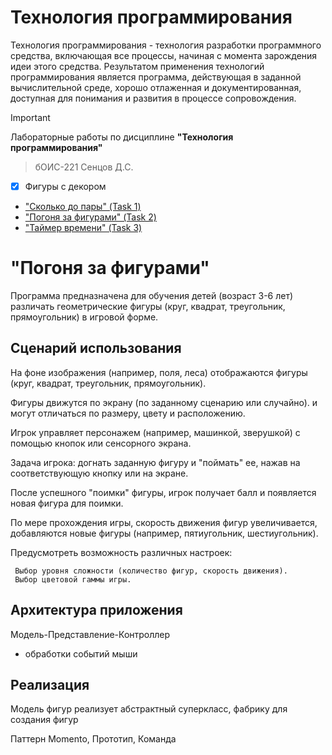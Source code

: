 # Технология программирования
Технология программирования - технология разработки программного средства, включающая все процессы, начиная с момента зарождения идеи этого средства. Результатом применения технологий программирования является программа, действующая в заданной вычислительной среде, хорошо отлаженная и документированная, доступная для понимания и развития в процессе сопровождения.

> [!IMPORTANT]
> Лабораторные работы по дисциплине __"Технология программирования"__
> > бОИС-221 Сенцов Д.С.
- [x] Фигуры с декором
- ["Сколько до пары" (Task 1)](https://github.com/gedjien/bois221_javafx_sn/tree/prTask_NowLesson)
- ["Погоня за фигурами" (Task 2)](https://github.com/gedjien/bois221_javafx_sn/tree/prTask_%D0%A1hase-for-figures)
- ["Таймер времени" (Task 3)](https://github.com/gedjien/bois221_javafx_sn/tree/prTask_TimerServer)

# "Погоня за фигурами"

Программа предназначена для обучения детей (возраст 3-6 лет) различать геометрические фигуры (круг, квадрат, треугольник, прямоугольник) в игровой форме.


## Сценарий использования

 На фоне изображения (например, поля, леса) отображаются фигуры (круг, квадрат, треугольник, прямоугольник).
 
 Фигуры движутся по экрану (по заданному сценарию или случайно). и могут отличаться по размеру, цвету и расположению.  
 
 Игрок управляет персонажем (например, машинкой, зверушкой) с помощью кнопок или сенсорного экрана.
 
 Задача игрока: догнать заданную фигуру и "поймать" ее, нажав на соответствующую кнопку или на экране.
 
 После успешного "поимки" фигуры, игрок получает балл и появляется новая фигура для поимки.
 
 По мере прохождения игры, скорость движения фигур увеличивается, добавляются новые фигуры (например, пятиугольник, шестиугольник).

 Предусмотреть возможность различных настроек:
 
     Выбор уровня сложности (количество фигур, скорость движения).
     Выбор цветовой гаммы игры.

## Архитектура приложения

Модель-Представление-Контроллер 

+  обработки событий мыши

## Реализация

Модель фигур реализует абстрактный суперкласс, фабрику для создания фигур

Паттерн Momento, Прототип, Команда

